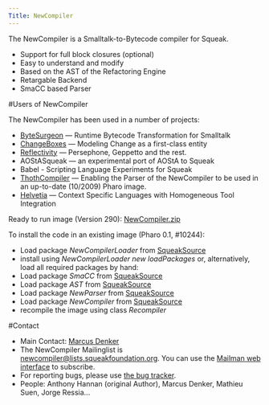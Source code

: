 ```yaml
---
Title: NewCompiler
---
```


The NewCompiler is a Smalltalk-to-Bytecode compiler for Squeak. 

-  Support for full block closures (optional)
-  Easy to understand and modify
-  Based on the AST of the Refactoring Engine
-  Retargable Backend
-  SmaCC based Parser 

#Users of NewCompiler

 The NewCompiler has been used in a number of projects: 

-  [ByteSurgeon](%base_url%/research/bytesurgeon) &mdash; Runtime Bytecode Transformation for Smalltalk
-  [ChangeBoxes](%base_url%/research/changeboxes) &mdash; Modeling Change as a first-class entity
-  [Reflectivity](%base_url%/research/reflectivity) &mdash; Persephone, Geppetto and the rest.
-  AOStASqueak &mdash; an experimental port of AOStA to Squeak
-  Babel - Scripting Language Experiments for Squeak
-  [ThothCompiler](http://smalltalkthoughts.blogspot.com/2009/09/introducing-thothcompiler.html) &mdash; Enabling the Parser of the NewCompiler to be used in an up-to-date (10/2009) Pharo image.
-  [Helvetia](%base_url%/research/helvetia) &mdash; Context Specific Languages with Homogeneous Tool Integration

Ready to run image (Version 290): [NewCompiler.zip](http://scg.unibe.ch/download/newcompiler/NewCompiler.zip) 

To install the code in an existing image (Pharo 0.1, #10244): 

- Load package *NewCompilerLoader* from [ SqueakSource](http://www.squeaksource.com/NewCompiler.html) 
- install using *NewCompilerLoader new loadPackages* or, alternatively, load all required packages by hand: 
- Load package *SmaCC* from [ SqueakSource](http://www.squeaksource.com/SmaccDevelopment.html) 
- Load package *AST* from [ SqueakSource](http://www.squeaksource.com/AST.html) 
- Load package *NewParser* from [ SqueakSource](http://www.squeaksource.com/AST.html) 
- Load package *NewCompiler* from [ SqueakSource](http://www.squeaksource.com/NewCompiler.html) 
- recompile the image using class *Recompiler*

#Contact

- Main Contact: [Marcus Denker](http://www.iam.unibe.ch/~denker) 
- The NewCompiler Mailinglist is newcompiler@lists.squeakfoundation.org. You can use the <a href= "http://lists.squeakfoundation.org/mailman/listinfo/newcompiler">Mailman web interface</a> to subscribe. 
- For reporting bugs, please use [the bug tracker](http://code.google.com/p/squeaknewcompiler/issues/list).
-  People: Anthony Hannan (original Author), Marcus Denker, Mathieu Suen, Jorge Ressia... 
